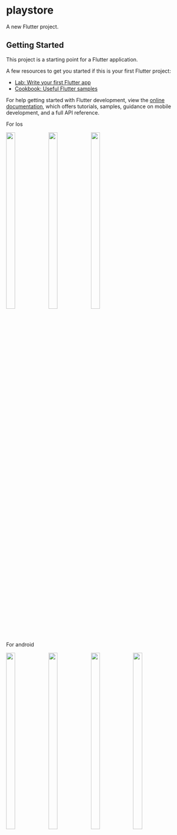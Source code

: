# playstore

A new Flutter project.

## Getting Started

This project is a starting point for a Flutter application.

A few resources to get you started if this is your first Flutter project:

- [Lab: Write your first Flutter app](https://docs.flutter.dev/get-started/codelab)
- [Cookbook: Useful Flutter samples](https://docs.flutter.dev/cookbook)

For help getting started with Flutter development, view the
[online documentation](https://docs.flutter.dev/), which offers tutorials,
samples, guidance on mobile development, and a full API reference.
<p>
For Ios
</p>
<p>
<img src="https://user-images.githubusercontent.com/114207841/229463974-58d8bd7c-626f-4a82-8ea3-1cbb5780ec78.jpg" width=22% height=35%>
<img src="https://user-images.githubusercontent.com/114207841/229464060-9e03a38d-a1b3-4cf8-8204-9763fa2e9c9d.jpg" width=22% height=35%>
<img src="https://user-images.githubusercontent.com/114207841/229464151-4d6a6e05-9ff2-4cb4-a296-7c72d1439503.jpg" width=22% height=35%>
</p>
<p>
For android
</p>
<p>
<img src="https://user-images.githubusercontent.com/114207841/229464263-a4cd36c7-d737-475b-b826-0a849d40fba4.jpg" width=22% height=35%>
<img src="https://user-images.githubusercontent.com/114207841/229464352-12437566-1c9a-4790-82b9-c62013798c54.jpg" width=22% height=35%>
<img src="https://user-images.githubusercontent.com/114207841/229464438-7ac2c64d-d90b-48d9-b50c-ab696c8b31a4.jpg" width=22% height=35%>
<img src="https://user-images.githubusercontent.com/114207841/229464531-1ae54fa1-cfa3-4dc2-8029-336d16d36286.jpg" width=22% height=35%>
</p>
